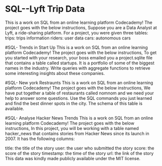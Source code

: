 # SQL--Lyft Trip Data
This is a work on SQL from an online learning platform Codecademy!
The project goes with the below instructions,
Suppose you are a Data Analyst at Lyft, a ride-sharing platform. For a project, you were given three tables:
trips: trips information
riders: user data
cars: autonomous cars

#SQL- Trends in Start Up
This is a work on SQL from an online learning platform Codecademy!
The project goes with the below instructions,
To get you started with your research, your boss emailed you a project.sqlite file that contains a table called startups. It is a portfolio of some of the biggest names in the industry.
Write queries with aggregate functions to retrieve some interesting insights about these companies.

#SQL- New york Restraunts
This is a work on SQL from an online learning platform Codecademy!
The project goes with the below instructions,
We have put together a table of restaurants called nomnom and we need your help to answer some questions. Use the SQL commands you just learned and find the best dinner spots in the city.
The schema of this table is available.

#SQL- Analyse Hacker News Trends
This is a work on SQL from an online learning platform Codecademy!
The project goes with the below instructions,
In this project, you will be working with a table named hacker_news that contains stories from Hacker News since its launch in 2007. It has the following columns:

title: the title of the story
user: the user who submitted the story
score: the score of the story
timestamp: the time of the story
url: the link of the story
This data was kindly made publicly available under the MIT license.
